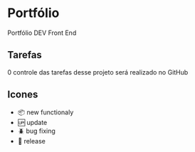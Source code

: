 # Portfólio

Portfólio DEV Front End

## Tarefas

0 controle das tarefas desse projeto será realizado no GitHub

## Icones

- :package: new functionaly
- :up: update
- :beetle: bug fixing
- :checkered_flag: release
